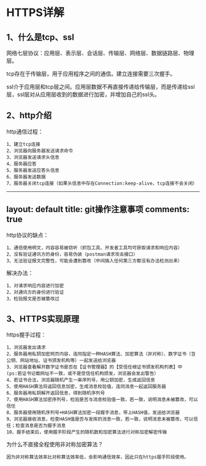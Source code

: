 # HTTPS详解

## 1、什么是tcp、ssl
网络七层协议：应用层、表示层、会话层、传输层、网络层、数据链路层、物理层。

tcp存在于传输层，用于应用程序之间的通信。建立连接需要三次握手。

ssl介于应用层和tcp层之间。应用层数据不再直接传递给传输层，而是传递给ssl层，ssl层对从应用层收到的数据进行加密，并增加自己的ssl头。

## 2、http介绍

http通信过程：

```
1、建立tcp连接
2、浏览器向服务器发送请求命令
3、浏览器发送请求头信息
4、服务器应答
5、服务器发送应答头信息
6、服务器发送数据
7、服务器关闭tcp连接（如果头信息中存在Connection:keep-alive，tcp连接不会关闭）
```


---
layout: default
title: git操作注意事项
comments: true
---

http协议的缺点：

```
1、通信使用明文，内容容易被窃听（抓包工具、开发者工具均可获取请求和响应内容）
2、没有验证通讯方的身份，容易伪装（postman请求攻击接口）
3、无法验证报文完整性，可能会遭到篡改（中间插入任何第三方都没有办法检测出来）
```

解决办法：

```
1、对请求响应内容进行加密
2、对通讯方的身份进行验证
3、检验报文是否被篡改过
```
## 3、HTTPS实现原理

https握手过程：

```
1、浏览器发出请求
2、服务器用私钥加密网页内容，连同指定一种HASH算法、加密算法（非对称）、数字证书（含公钥、网站地址、证书颁发机构等）一起发送给浏览器
3、浏览器查看解开数字证书是否在【证书管理器】的【受信任根证书颁发机构列表】中
(ps:若证书记载网址不一致，或不是受信任机构颁发，浏览器会发出警告）
4、若证书合法，浏览器随机产生一串序列号，用公钥加密，生成返回信息
5、使用HASH算法将返回信息加密，生成消息校验值，连同消息一起返回服务器
6、服务器用私钥解开返回信息，得到随机序列号
7、使用HASH算法加密序列号，检验是否与消息校验值一致，若一致，说明消息未被篡改，可以信任
8、服务器使用随机序列号+HASH算法加密一段握手消息，带上HASH值，发送给浏览器
9、浏览器接收消息，检查HASH值是否与发挥的消息一致，若一致，说明消息未被篡改，可以信任；检查消息是否为握手消息
10、握手结束后，使用握手阶段产生的随机数和加密算法进行对称加密解密传输
```

为什么不直接全程使用非对称加密算法？


```
因为非对称算法效率比对称算法效率低，会影响通信效率，因此只在https握手阶段使用。
```



